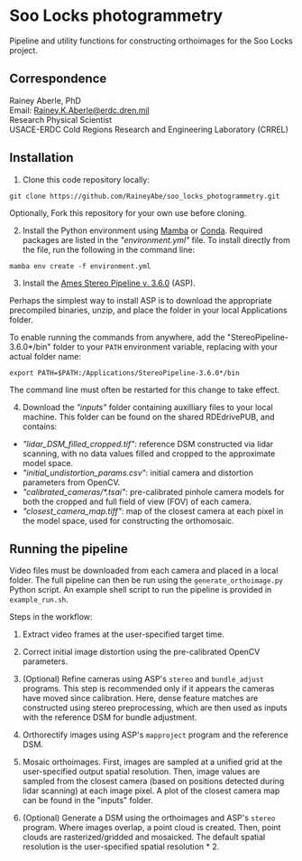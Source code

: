 # Soo Locks photogrammetry

Pipeline and utility functions for constructing orthoimages for the Soo Locks project. 

## Correspondence

Rainey Aberle, PhD<br>Email: Rainey.K.Aberle@erdc.dren.mil<br>Research Physical Scientist<br>USACE-ERDC Cold Regions Research and Engineering Laboratory (CRREL)

## Installation

1. Clone this code repository locally:

`git clone https://github.com/RaineyAbe/soo_locks_photogrammetry.git`

Optionally, Fork this repository for your own use before cloning. 

2. Install the Python environment using [Mamba](https://mamba.readthedocs.io/en/latest/) or [Conda](https://anaconda.org/anaconda/conda). Required packages are listed in the _"environment.yml"_ file. To install directly from the file, run the following in the command line:

`mamba env create -f environment.yml`

3. Install the [Ames Stereo Pipeline v. 3.6.0](https://stereopipeline.readthedocs.io/en/latest/installation.html) (ASP). 

Perhaps the simplest way to install ASP is to download the appropriate precompiled binaries, unzip, and place the folder in your local Applications folder. 

To enable running the commands from anywhere, add the "StereoPipeline-3.6.0*/bin" folder to your `PATH` environment variable, replacing with your actual folder name: 

`export PATH=$PATH:/Applications/StereoPipeline-3.6.0*/bin`

The command line must often be restarted for this change to take effect. 

4. Download the _"inputs"_ folder containing auxilliary files to your local machine. This folder can be found on the shared RDEdrivePUB, and contains: 
- _"lidar_DSM_filled_cropped.tif"_: reference DSM constructed via lidar scanning, with no data values filled and cropped to the approximate model space. 
- _"initial_undistortion_params.csv"_: initial camera and distortion parameters from OpenCV.
- _"calibrated_cameras/*.tsai"_: pre-calibrated pinhole camera models for both the cropped and full field of view (FOV) of each camera.
- _"closest_camera_map.tiff"_: map of the closest camera at each pixel in the model space, used for constructing the orthomosaic.


## Running the pipeline

Video files must be downloaded from each camera and placed in a local folder. The full pipeline can then be run using the `generate_orthoimage.py` Python script. An example shell script to run the pipeline is provided in `example_run.sh`. 

Steps in the workflow: 

1. Extract video frames at the user-specified target time. 

2. Correct initial image distortion using the pre-calibrated OpenCV parameters. 

3. (Optional) Refine cameras using ASP's `stereo` and `bundle_adjust` programs. This step is recommended only if it appears the cameras have moved since calibration. Here, dense feature matches are constructed using stereo preprocessing, which are then used as inputs with the reference DSM for bundle adjustment. 

4. Orthorectify images using ASP's `mapproject` program and the reference DSM. 

5. Mosaic orthoimages. First, images are sampled at a unified grid at the user-specified output spatial resolution. Then, image values are sampled from the closest camera (based on positions detected during lidar scanning) at each image pixel. A plot of the closest camera map can be found in the "inputs" folder. 

6. (Optional) Generate a DSM using the orthoimages and ASP's `stereo` program. Where images overlap, a point cloud is created. Then, point clouds are rasterized/gridded and mosaicked. The default spatial resolution is the user-specified spatial resolution * 2. 

